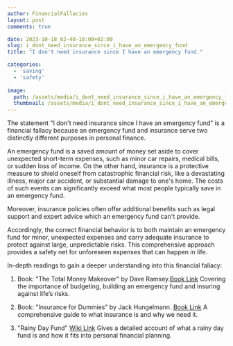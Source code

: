 ```yaml
---
author: FinancialFallacies
layout: post
comments: true

date: 2023-10-18 02-40-18:00+02:00  
slug: i_dont_need_insurance_since_i_have_an_emergency_fund
title: "I don't need insurance since I have an emergency fund."

categories:
  - 'saving'
  - 'safety'
  
image:
  path: /assets/media/i_dont_need_insurance_since_i_have_an_emergency_fund.jpg
  thumbnail: /assets/media/i_dont_need_insurance_since_i_have_an_emergency_fund.jpg
---
```


The statement "I don't need insurance since I have an emergency fund" is a financial fallacy because an emergency fund and insurance serve two distinctly different purposes in personal finance.

An emergency fund is a saved amount of money set aside to cover unexpected short-term expenses, such as minor car repairs, medical bills, or sudden loss of income. On the other hand, insurance is a protective measure to shield oneself from catastrophic financial risk, like a devastating illness, major car accident, or substantial damage to one's home. The costs of such events can significantly exceed what most people typically save in an emergency fund.

Moreover, insurance policies often offer additional benefits such as legal support and expert advice which an emergency fund can't provide.

Accordingly, the correct financial behavior is to both maintain an emergency fund for minor, unexpected expenses and carry adequate insurance to protect against large, unpredictable risks. This comprehensive approach provides a safety net for unforeseen expenses that can happen in life.

In-depth readings to gain a deeper understanding into this financial fallacy:

1. Book: "The Total Money Makeover" by Dave Ramsey.[Book Link](https://www.amazon.com/Total-Money-Makeover-Classic-Financial/dp/1595555277)
Covering the importance of budgeting, building an emergency fund and insuring against life’s risks.

2. Book: "Insurance for Dummies" by Jack Hungelmann. [Book Link](https://www.amazon.com/Insurance-Dummies-Jack-Hungelmann/dp/0764552945)
A comprehensive guide to what insurance is and why we need it.

3. "Rainy Day Fund" [Wiki Link](https://en.wikipedia.org/wiki/Rainy_day_fund)
Gives a detailed account of what a rainy day fund is and how it fits into personal financial planning.
